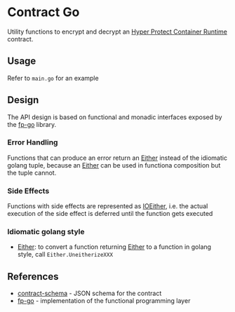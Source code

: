 # Contract Go

Utility functions to encrypt and decrypt an [Hyper Protect Container Runtime](https://cloud.ibm.com/docs/vpc?topic=vpc-about-contract_se) contract.

## Usage

Refer to `main.go` for an example

## Design

The API design is based on functional and monadic interfaces exposed by the [fp-go](https://pkg.go.dev/github.com/IBM/fp-go/) library.

### Error Handling

Functions that can produce an error return an [Either](https://pkg.go.dev/github.com/IBM/fp-go/either#Either) instead of the idiomatic golang tuple, because an [Either](https://pkg.go.dev/github.com/IBM/fp-go/either#Either) can be used in functiona composition but the tuple cannot.

### Side Effects

Functions with side effects are represented as [IOEither](https://pkg.go.dev/github.com/IBM/fp-go/ioeither#IOEither), i.e. the actual execution of the side effect is deferred until the function gets executed

### Idiomatic golang style

- [Either](https://pkg.go.dev/github.com/IBM/fp-go/either#Either): to convert a function returning [Either](https://pkg.go.dev/github.com/IBM/fp-go/either#Either) to a function in golang style, call `Either.UneitherizeXXX`

## References

- [contract-schema](https://github.com/ibm-hyper-protect/contract-schema) - JSON schema for the contract
- [fp-go](https://github.com/IBM/fp-go) - implementation of the functional programming layer
